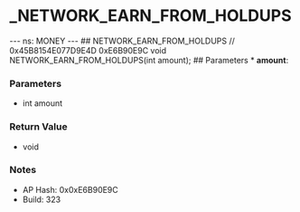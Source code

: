 # _NETWORK_EARN_FROM_HOLDUPS

--- ns: MONEY --- ## NETWORK_EARN_FROM_HOLDUPS  // 0x45B8154E077D9E4D 0xE6B90E9C void NETWORK_EARN_FROM_HOLDUPS(int amount);   ## Parameters * **amount**:

### Parameters
* int amount

### Return Value
* void

### Notes
* AP Hash: 0x0xE6B90E9C
* Build: 323

